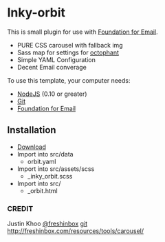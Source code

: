 # Inky-orbit

This is small plugin for use with [Foundation for Email](http://foundation.zurb.com/email). 
- PURE CSS carousel with fallback img
- Sass map for settings for [octophant](https://github.com/zurb/octophant)
- Simple YAML Configuration
- Decent Email converage


To use this template, your computer needs:

- [NodeJS](https://nodejs.org/en/) (0.10 or greater)
- [Git](https://git-scm.com/)
- [Foundation for Email](https://github.com/zurb/foundation-emails-template)

## Installation
- [Download](https://github.com/zurb/foundation-emails-template)
- Import into src/data
  - orbit.yaml
- Import into src/assets/scss
  - _inky_orbit.scss
- Import into src/
  - _orbit.html


### CREDIT
Justin Khoo
[@freshinbox](https://twitter.com/freshinbox)
[git](https://github.com/freshinbox)
http://freshinbox.com/resources/tools/carousel/
